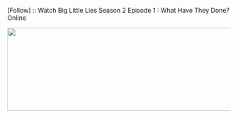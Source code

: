 ﻿[Follow] :: Watch Big Little Lies Season 2 Episode 1 : What Have They Done? Online

<p><a href="https://t.co/eF2SG42JUz"><img src="http://currencymarket24.com/wp-content/uploads/2019/05/watch-now-live-stream.png" alt="" width="588" height="187" /></a></p>